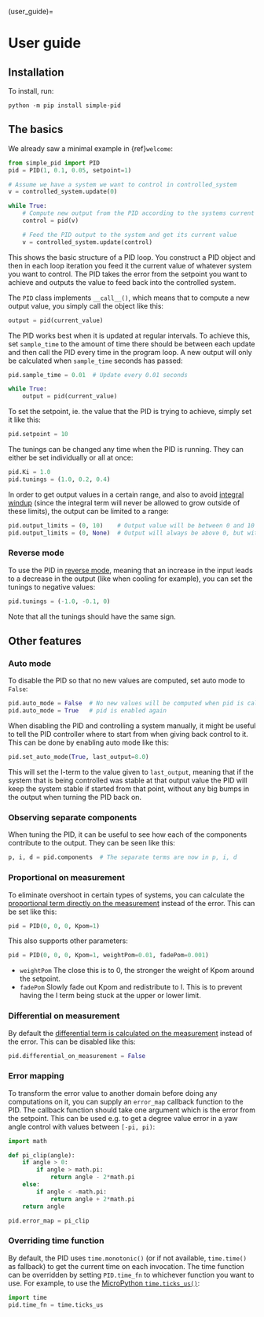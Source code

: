 
(user_guide)=
# User guide

## Installation

To install, run:

```shell
python -m pip install simple-pid
```


## The basics

We already saw a minimal example in {ref}`welcome`:

```python
from simple_pid import PID
pid = PID(1, 0.1, 0.05, setpoint=1)

# Assume we have a system we want to control in controlled_system
v = controlled_system.update(0)

while True:
    # Compute new output from the PID according to the systems current value
    control = pid(v)

    # Feed the PID output to the system and get its current value
    v = controlled_system.update(control)
```

This shows the basic structure of a PID loop. You construct a PID object and then in each loop iteration you feed it the current value of whatever system you want to control. The PID takes the error from the setpoint you want to achieve and outputs the value to feed back into the controlled system.

The `PID` class implements `__call__()`, which means that to compute a new output value, you simply call the object like this:

```python
output = pid(current_value)
```

The PID works best when it is updated at regular intervals. To achieve this, set `sample_time` to the amount of time there should be between each update and then call the PID every time in the program loop. A new output will only be calculated when `sample_time` seconds has passed:

```python
pid.sample_time = 0.01  # Update every 0.01 seconds

while True:
    output = pid(current_value)
```

To set the setpoint, ie. the value that the PID is trying to achieve, simply set it like this:

```python
pid.setpoint = 10
```

The tunings can be changed any time when the PID is running. They can either be set individually or all at once:

```python
pid.Ki = 1.0
pid.tunings = (1.0, 0.2, 0.4)
```

In order to get output values in a certain range, and also to avoid [integral windup](https://en.wikipedia.org/wiki/Integral_windup) (since the integral term will never be allowed to grow outside of these limits), the output can be limited to a range:

```python
pid.output_limits = (0, 10)    # Output value will be between 0 and 10
pid.output_limits = (0, None)  # Output will always be above 0, but with no upper bound
```


### Reverse mode

To use the PID in [reverse mode](http://brettbeauregard.com/blog/2011/04/improving-the-beginners-pid-direction/), meaning that an increase in the input leads to a decrease in the output (like when cooling for example), you can set the tunings to negative values:

```python
pid.tunings = (-1.0, -0.1, 0)
```

Note that all the tunings should have the same sign.


## Other features

### Auto mode

To disable the PID so that no new values are computed, set auto mode to `False`:

```python
pid.auto_mode = False  # No new values will be computed when pid is called
pid.auto_mode = True   # pid is enabled again
```

When disabling the PID and controlling a system manually, it might be useful to tell the PID controller where to start from when giving back control to it. This can be done by enabling auto mode like this:

```python
pid.set_auto_mode(True, last_output=8.0)
```

This will set the I-term to the value given to `last_output`, meaning that if the system that is being controlled was stable at that output value the PID will keep the system stable if started from that point, without any big bumps in the output when turning the PID back on.


### Observing separate components

When tuning the PID, it can be useful to see how each of the components contribute to the output. They can be seen like this:

```python
p, i, d = pid.components  # The separate terms are now in p, i, d
```


### Proportional on measurement

To eliminate overshoot in certain types of systems, you can calculate the [proportional term directly on the measurement](http://brettbeauregard.com/blog/2017/06/introducing-proportional-on-measurement/) instead of the error. This can be set like this:

```python
pid = PID(0, 0, 0, Kpom=1)
```

This also supports other parameters:
```python
pid = PID(0, 0, 0, Kpom=1, weightPom=0.01, fadePom=0.001)
```
* `weightPom` The close this is to 0, the stronger the weight of Kpom around the setpoint.
* `fadePom` Slowly fade out Kpom and redistribute to I. This is to prevent having the I term being stuck at the upper or lower limit.

### Differential on measurement

By default the [differential term is calculated on the measurement](http://brettbeauregard.com/blog/2011/04/improving-the-beginner%e2%80%99s-pid-derivative-kick/) instead of the error. This can be disabled like this:

```python
pid.differential_on_measurement = False
```


### Error mapping

To transform the error value to another domain before doing any computations on it, you can supply an `error_map` callback function to the PID. The callback function should take one argument which is the error from the setpoint. This can be used e.g. to get a degree value error in a yaw angle control with values between `[-pi, pi)`:

```python
import math

def pi_clip(angle):
    if angle > 0:
        if angle > math.pi:
            return angle - 2*math.pi
    else:
        if angle < -math.pi:
            return angle + 2*math.pi
    return angle

pid.error_map = pi_clip
```


### Overriding time function

By default, the PID uses `time.monotonic()` (or if not available, `time.time()` as fallback) to get the current time on each invocation. The time function can be overridden by setting `PID.time_fn` to whichever function you want to use. For example, to use the [MicroPython `time.ticks_us()`](https://docs.micropython.org/en/latest/library/time.html#time.ticks_us):

```python
import time
pid.time_fn = time.ticks_us
```
